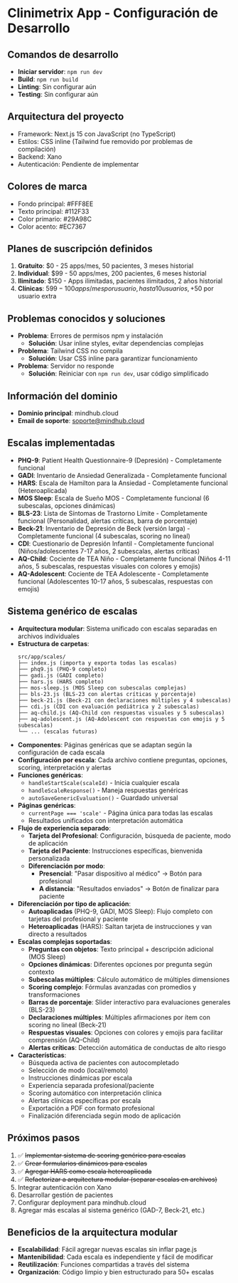 # Clinimetrix App - Configuración de Desarrollo

## Comandos de desarrollo
- **Iniciar servidor**: `npm run dev`
- **Build**: `npm run build`
- **Linting**: Sin configurar aún
- **Testing**: Sin configurar aún

## Arquitectura del proyecto
- Framework: Next.js 15 con JavaScript (no TypeScript)
- Estilos: CSS inline (Tailwind fue removido por problemas de compilación)
- Backend: Xano
- Autenticación: Pendiente de implementar

## Colores de marca
- Fondo principal: #FFF8EE
- Texto principal: #112F33
- Color primario: #29A98C
- Color acento: #EC7367

## Planes de suscripción definidos
1. **Gratuito**: $0 - 25 apps/mes, 50 pacientes, 3 meses historial
2. **Individual**: $99 - 50 apps/mes, 200 pacientes, 6 meses historial
3. **Ilimitado**: $150 - Apps ilimitadas, pacientes ilimitados, 2 años historial
4. **Clínicas**: $599 - 100 apps/mes por usuario, hasta 10 usuarios, +$50 por usuario extra

## Problemas conocidos y soluciones
- **Problema**: Errores de permisos npm y instalación
  - **Solución**: Usar inline styles, evitar dependencias complejas
- **Problema**: Tailwind CSS no compila
  - **Solución**: Usar CSS inline para garantizar funcionamiento
- **Problema**: Servidor no responde
  - **Solución**: Reiniciar con `npm run dev`, usar código simplificado

## Información del dominio
- **Dominio principal**: mindhub.cloud
- **Email de soporte**: soporte@mindhub.cloud

## Escalas implementadas
- **PHQ-9**: Patient Health Questionnaire-9 (Depresión) - Completamente funcional
- **GADI**: Inventario de Ansiedad Generalizada - Completamente funcional  
- **HARS**: Escala de Hamilton para la Ansiedad - Completamente funcional (Heteroaplicada)
- **MOS Sleep**: Escala de Sueño MOS - Completamente funcional (6 subescalas, opciones dinámicas)
- **BLS-23**: Lista de Síntomas de Trastorno Límite - Completamente funcional (Personalidad, alertas críticas, barra de porcentaje)
- **Beck-21**: Inventario de Depresión de Beck (versión larga) - Completamente funcional (4 subescalas, scoring no lineal)
- **CDI**: Cuestionario de Depresión Infantil - Completamente funcional (Niños/adolescentes 7-17 años, 2 subescalas, alertas críticas)
- **AQ-Child**: Cociente de TEA Niño - Completamente funcional (Niños 4-11 años, 5 subescalas, respuestas visuales con colores y emojis)
- **AQ-Adolescent**: Cociente de TEA Adolescente - Completamente funcional (Adolescentes 10-17 años, 5 subescalas, respuestas con emojis)

## Sistema genérico de escalas
- **Arquitectura modular**: Sistema unificado con escalas separadas en archivos individuales
- **Estructura de carpetas**:
  ```
  src/app/scales/
  ├── index.js (importa y exporta todas las escalas)
  ├── phq9.js (PHQ-9 completo)
  ├── gadi.js (GADI completo)
  ├── hars.js (HARS completo)
  ├── mos-sleep.js (MOS Sleep con subescalas complejas)
  ├── bls-23.js (BLS-23 con alertas críticas y porcentaje)
  ├── beck-21.js (Beck-21 con declaraciones múltiples y 4 subescalas)
  ├── cdi.js (CDI con evaluación pediátrica y 2 subescalas)
  ├── aq-child.js (AQ-Child con respuestas visuales y 5 subescalas)
  ├── aq-adolescent.js (AQ-Adolescent con respuestas con emojis y 5 subescalas)
  └── ... (escalas futuras)
  ```
- **Componentes**: Páginas genéricas que se adaptan según la configuración de cada escala
- **Configuración por escala**: Cada archivo contiene preguntas, opciones, scoring, interpretación y alertas
- **Funciones genéricas**: 
  - `handleStartScale(scaleId)` - Inicia cualquier escala
  - `handleScaleResponse()` - Maneja respuestas genéricas
  - `autoSaveGenericEvaluation()` - Guardado universal
- **Páginas genéricas**:
  - `currentPage === 'scale'` - Página única para todas las escalas
  - Resultados unificados con interpretación automática
- **Flujo de experiencia separado**:
  - **Tarjeta del Profesional**: Configuración, búsqueda de paciente, modo de aplicación
  - **Tarjeta del Paciente**: Instrucciones específicas, bienvenida personalizada
  - **Diferenciación por modo**:
    - **Presencial**: "Pasar dispositivo al médico" → Botón para profesional
    - **A distancia**: "Resultados enviados" → Botón de finalizar para paciente
- **Diferenciación por tipo de aplicación**:
    - **Autoaplicadas** (PHQ-9, GADI, MOS Sleep): Flujo completo con tarjetas del profesional y paciente
    - **Heteroaplicadas** (HARS): Saltan tarjeta de instrucciones y van directo a resultados
- **Escalas complejas soportadas**:
    - **Preguntas con objetos**: Texto principal + descripción adicional (MOS Sleep)
    - **Opciones dinámicas**: Diferentes opciones por pregunta según contexto
    - **Subescalas múltiples**: Cálculo automático de múltiples dimensiones
    - **Scoring complejo**: Fórmulas avanzadas con promedios y transformaciones
    - **Barras de porcentaje**: Slider interactivo para evaluaciones generales (BLS-23)
    - **Declaraciones múltiples**: Múltiples afirmaciones por ítem con scoring no lineal (Beck-21)
    - **Respuestas visuales**: Opciones con colores y emojis para facilitar comprensión (AQ-Child)
    - **Alertas críticas**: Detección automática de conductas de alto riesgo
- **Características**:
  - Búsqueda activa de pacientes con autocompletado
  - Selección de modo (local/remoto)
  - Instrucciones dinámicas por escala
  - Experiencia separada profesional/paciente
  - Scoring automático con interpretación clínica
  - Alertas clínicas específicas por escala
  - Exportación a PDF con formato profesional
  - Finalización diferenciada según modo de aplicación

## Próximos pasos
1. ✅ ~~Implementar sistema de scoring genérico para escalas~~
2. ✅ ~~Crear formularios dinámicos para escalas~~
3. ✅ ~~Agregar HARS como escala heteroaplicada~~
4. ✅ ~~Refactorizar a arquitectura modular (separar escalas en archivos)~~
5. Integrar autenticación con Xano
6. Desarrollar gestión de pacientes
7. Configurar deployment para mindhub.cloud
8. Agregar más escalas al sistema genérico (GAD-7, Beck-21, etc.)

## Beneficios de la arquitectura modular
- **Escalabilidad**: Fácil agregar nuevas escalas sin inflar page.js
- **Mantenibilidad**: Cada escala es independiente y fácil de modificar
- **Reutilización**: Funciones compartidas a través del sistema
- **Organización**: Código limpio y bien estructurado para 50+ escalas